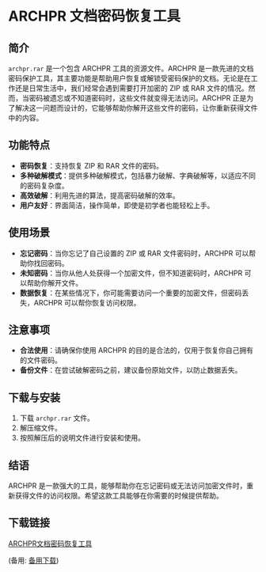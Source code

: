  # ARCHPR 文档密码恢复工具

 ## 简介

 `archpr.rar` 是一个包含 ARCHPR 工具的资源文件。ARCHPR 是一款先进的文档密码保护工具，其主要功能是帮助用户恢复或解锁受密码保护的文档。无论是在工作还是日常生活中，我们经常会遇到需要打开加密的 ZIP 或 RAR 文件的情况。然而，当密码被遗忘或不知道密码时，这些文件就变得无法访问。ARCHPR 正是为了解决这一问题而设计的，它能够帮助你解开这些文件的密码，让你重新获得文件中的内容。

 ## 功能特点

 - **密码恢复**：支持恢复 ZIP 和 RAR 文件的密码。
 - **多种破解模式**：提供多种破解模式，包括暴力破解、字典破解等，以适应不同的密码复杂度。
 - **高效破解**：利用先进的算法，提高密码破解的效率。
 - **用户友好**：界面简洁，操作简单，即使是初学者也能轻松上手。

 ## 使用场景

 - **忘记密码**：当你忘记了自己设置的 ZIP 或 RAR 文件密码时，ARCHPR 可以帮助你找回密码。
 - **未知密码**：当你从他人处获得一个加密文件，但不知道密码时，ARCHPR 可以帮助你解开文件。
 - **数据恢复**：在某些情况下，你可能需要访问一个重要的加密文件，但密码丢失，ARCHPR 可以帮你恢复访问权限。

 ## 注意事项

 - **合法使用**：请确保你使用 ARCHPR 的目的是合法的，仅用于恢复你自己拥有的文件密码。
 - **备份文件**：在尝试破解密码之前，建议备份原始文件，以防止数据丢失。

 ## 下载与安装

 1. 下载 `archpr.rar` 文件。
 2. 解压缩文件。
 3. 按照解压后的说明文件进行安装和使用。

 ## 结语

 ARCHPR 是一款强大的工具，能够帮助你在忘记密码或无法访问加密文件时，重新获得文件的访问权限。希望这款工具能够在你需要的时候提供帮助。

 ## 下载链接
 [ARCHPR文档密码恢复工具](https://pan.quark.cn/s/08f944963db4) 

 (备用: [备用下载](https://pan.baidu.com/s/11tkiM7g2WR0BUMnroaJZQw?pwd=1234))
